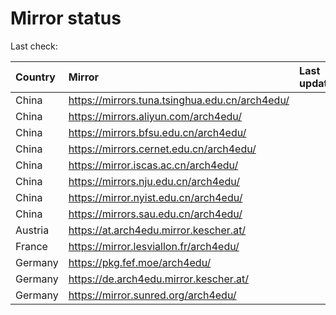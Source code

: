 <script src="./time.js"></script>
# Mirror status
Last check: <script type="text/javascript">localize(1715132367.9716363);</script>

|Country|Mirror|Last update|
|:------|:-----|:----------|
|China|https://mirrors.tuna.tsinghua.edu.cn/arch4edu/|<script type="text/javascript">localize(1715106823);</script>|
|China|https://mirrors.aliyun.com/arch4edu/|<script type="text/javascript">localize(1715106823);</script>|
|China|https://mirrors.bfsu.edu.cn/arch4edu/|<script type="text/javascript">localize(1715064016);</script>|
|China|https://mirrors.cernet.edu.cn/arch4edu/|<script type="text/javascript">localize(1715106823);</script>|
|China|https://mirror.iscas.ac.cn/arch4edu/|<script type="text/javascript">localize(1715106823);</script>|
|China|https://mirrors.nju.edu.cn/arch4edu/|<script type="text/javascript">localize(1715020385);</script>|
|China|https://mirror.nyist.edu.cn/arch4edu/|<script type="text/javascript">localize(1715064016);</script>|
|China|https://mirrors.sau.edu.cn/arch4edu/|<script type="text/javascript">localize(1715106823);</script>|
|Austria|https://at.arch4edu.mirror.kescher.at/|<script type="text/javascript">localize(1715106823);</script>|
|France|https://mirror.lesviallon.fr/arch4edu/|<script type="text/javascript">localize(1715106823);</script>|
|Germany|https://pkg.fef.moe/arch4edu/|<script type="text/javascript">localize(1715106823);</script>|
|Germany|https://de.arch4edu.mirror.kescher.at/|<script type="text/javascript">localize(1715106823);</script>|
|Germany|https://mirror.sunred.org/arch4edu/|<script type="text/javascript">localize(1715106823);</script>|

<script src="./tablefilter/tablefilter.js"></script>
<script src="./table.js"></script>